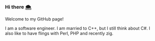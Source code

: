 ### Hi there 🌨

Welcome to my GitHub page!

I am a software engineer. I am married to C++, but I still think about C#. I also like to have flings with Perl, PHP and recently zig. 

<!--
**zethon/zethon** is a ✨ _special_ ✨ repository because its `README.md` (this file) appears on your GitHub profile.

Here are some ideas to get you started:

- 🔭 I’m currently working on ...
- 🌱 I’m currently learning ...
- 👯 I’m looking to collaborate on ...
- 🤔 I’m looking for help with ...
- 💬 Ask me about ...
- 📫 How to reach me: ...
- 😄 Pronouns: ...
- ⚡ Fun fact: ...
-->
